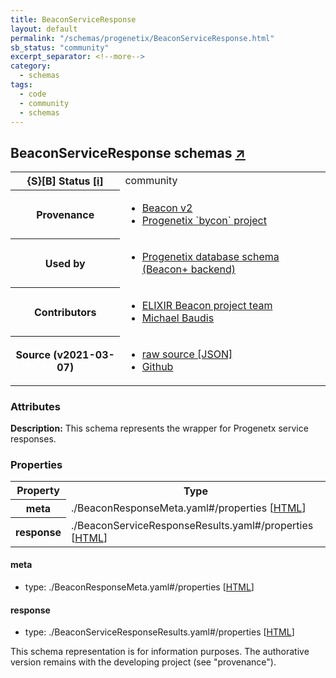 ```yaml
---
title: BeaconServiceResponse
layout: default
permalink: "/schemas/progenetix/BeaconServiceResponse.html"
sb_status: "community"
excerpt_separator: <!--more-->
category:
  - schemas
tags:
  - code
  - community
  - schemas
---
```



<div id="schema-header-title">
  <h2>BeaconServiceResponse <span id="schema-header-title-project">schemas <a href="https://github.com/progenetix/schemas" target="_BLANK">&nearr;</a></span> </h2>
</div>

<table id="schema-header-table">
  <tr>
    <th>{S}[B] Status <a href="https://schemablocks.org/about/sb-status-levels.html">[i]</a></th>
    <td><div id="schema-header-status">community</div></td>
  </tr>

  <tr>
    <th>Provenance</th>
    <td>
      <ul>
<li><a href="https://github.com/ga4gh-beacon/specification-v2">Beacon v2</a></li>
<li><a href="https://github.com/progenetix/bycon/">Progenetix `bycon` project</a></li>
      </ul>
    </td>
  </tr>
  <tr>
    <th>Used by</th>
    <td>
      <ul>
<li><a href="https://github.com/progenetix/schemas/">Progenetix database schema (Beacon+ backend)</a></li>
      </ul>
    </td>
  </tr>

<!--more-->

  <tr>
    <th>Contributors</th>
    <td>
      <ul>
<li><a href="https://beacon-project.io/categories/people.html">ELIXIR Beacon project team</a></li>
<li><a href="https://orcid.org/0000-0002-9903-4248">Michael Baudis</a></li>
      </ul>
    </td>
  </tr>
  <tr>
    <th>Source (v2021-03-07)</th>
    <td>
      <ul>
        <li><a href="current/BeaconServiceResponse.json" target="_BLANK">raw source [JSON]</a></li>
        <li><a href="https://github.com/progenetix/schemas/blob/master/schemas/BeaconServiceResponse.yaml" target="_BLANK">Github</a></li>
      </ul>
    </td>
  </tr>
</table>

<div id="schema-attributes-title">
  <h3>Attributes</h3>
</div>

  
__Description:__ This schema represents the wrapper for Progenetx service responses.

### Properties

<table id="schema-properties-table">
  <tr>
    <th>Property</th>
    <th>Type</th>
  </tr>
  <tr>
    <th>meta</th>
    <td>./BeaconResponseMeta.yaml#/properties [<a href="./BeaconResponseMeta.html">HTML</a>]</td>
  </tr>
  <tr>
    <th>response</th>
    <td>./BeaconServiceResponseResults.yaml#/properties [<a href="./BeaconServiceResponseResults.html">HTML</a>]</td>
  </tr>

</table>


#### meta

* type: ./BeaconResponseMeta.yaml#/properties [<a href="./BeaconResponseMeta.html">HTML</a>]




#### response

* type: ./BeaconServiceResponseResults.yaml#/properties [<a href="./BeaconServiceResponseResults.html">HTML</a>]



<div id="schema-footer">
This schema representation is for information purposes. The authorative 
version remains with the developing project (see "provenance").
</div>


